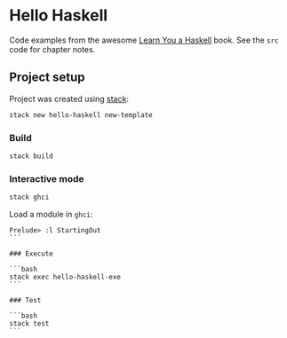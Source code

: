 # Hello Haskell

Code examples from the awesome [Learn You a Haskell](http://learnyouahaskell.com) book. See the `src` code for chapter notes.

## Project setup

Project was created using [stack](https://docs.haskellstack.org/en/stable/README/):

```bash
stack new hello-haskell new-template
```

### Build

```bash
stack build
```

### Interactive mode

```bash
stack ghci
```

Load a module in `ghci`:

````ghci
Prelude> :l StartingOut
```

### Execute

```bash
stack exec hello-haskell-exe
```

### Test

```bash
stack test
```
````
